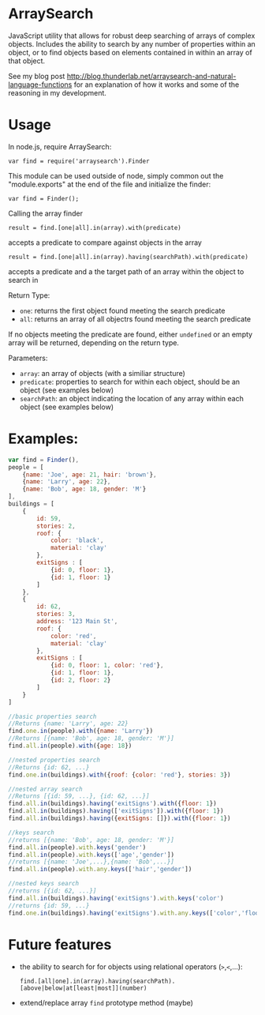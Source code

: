 # ArraySearch
JavaScript utility that allows for robust deep searching of arrays of complex objects. Includes the ability to search by any number of properties within an object, or to find objects based on elements contained in within an array of that object.

See my blog post http://blog.thunderlab.net/arraysearch-and-natural-language-functions
for an explanation of how it works and some of the reasoning in my development.

# Usage

In node.js, require ArraySearch:

`var find = require('arraysearch').Finder`

This module can be used outside of node, simply common out the "module.exports" at the end of the file and initialize the finder:

`var find = Finder();`

Calling the array finder

`result = find.[one|all].in(array).with(predicate)`

accepts a predicate to compare against objects in the array

`result = find.[one|all].in(array).having(searchPath).with(predicate)`

accepts a predicate and a the target path of an array within the object to search in

Return Type:
 - `one`: returns the first object found meeting the search predicate
 - `all`: returns an array of all objectrs found meeting the search predicate
 
If no objects meeting the predicate are found, either `undefined` or an empty array will be returned, depending on the return type.

Parameters:
 - `array`: an array of objects (with a similiar structure)
 - `predicate`: properties to search for within each object, should be an object (see examples below)
 - `searchPath`: an object indicating the location of any array within each object (see examples below)

# Examples:

```javascript
var find = Finder(),
people = [
	{name: 'Joe', age: 21, hair: 'brown'},
	{name: 'Larry', age: 22},
	{name: 'Bob', age: 18, gender: 'M'}
],
buildings = [
	{
		id: 59,
		stories: 2,
		roof: {
			color: 'black',
			material: 'clay'
		},
		exitSigns : [
			{id: 0, floor: 1},
			{id: 1, floor: 1}
		]
	},
	{
		id: 62,
		stories: 3,
		address: '123 Main St',
		roof: {
			color: 'red',
			material: 'clay'
		},
		exitSigns : [
			{id: 0, floor: 1, color: 'red'},
			{id: 1, floor: 1},
			{id: 2, floor: 2}
		]
	}
]

//basic properties search
//Returns {name: 'Larry', age: 22}
find.one.in(people).with({name: 'Larry'})
//Returns [{name: 'Bob', age: 18, gender: 'M'}]
find.all.in(people).with({age: 18})

//nested properties search
//Returns {id: 62, ...}
find.one.in(buildings).with({roof: {color: 'red'}, stories: 3})

//nested array search
//Returns [{id: 59, ...}, {id: 62, ...}]
find.all.in(buildings).having('exitSigns').with({floor: 1})
find.all.in(buildings).having(['exitSigns']).with({floor: 1})
find.all.in(buildings).having({exitSigns: []}).with({floor: 1})

//keys search
//returns [{name: 'Bob', age: 18, gender: 'M'}]
find.all.in(people).with.keys('gender')
find.all.in(people).with.keys(['age','gender'])
//returns [{name: 'Joe',...},{name: 'Bob',...}]
find.all.in(people).with.any.keys(['hair','gender'])

//nested keys search
//returns [{id: 62, ...}]
find.all.in(buildings).having('exitSigns').with.keys('color')
//returns {id: 59, ...}
find.one.in(buildings).having('exitSigns').with.any.keys(['color','floor'])
```

# Future features
 - the ability to search for for objects using relational operators (`>`,`<`,...):

	`find.[all|one].in(array).having(searchPath).[above|below|at[least|most]](number)`
 - extend/replace array `find` prototype method (maybe)

